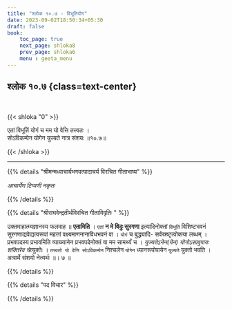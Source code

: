 ```yaml
---
title: "श्लोक १०.७ - विभूतियोग"
date: 2023-09-02T18:50:34+05:30
draft: false
book:
    toc_page: true
    next_page: shloka8
    prev_page: shloka6
    menu : geeta_menu
---
```




## श्लोक १०.७ {class=text-center}

<br/>

{{< shloka  "0"  >}}

एतां विभूतिं योगं च मम यो वेत्ति तत्त्वतः ।   
सोऽविकम्पेन योगेन युज्यते नात्र संशयः ॥१०.७॥   

{{< /shloka >}}

---


{{% details "श्रीमन्मध्वाचार्यभगवत्पादाचर्य विरचित  गीताभाष्य" %}}

*आचार्येण टिप्पणी नकृतः* 

{{% /details %}}



{{% details "श्रीराघवेन्द्रतीर्थविरचित गीताविवृतिः " %}}

उक्तमाहात्म्यज्ञानस्य फलमाह ॥ **एतामिति** । `एतां` 
**न मे विदुः सुरगणा** इत्यादिनोक्तां `विभूतिं` 
विशिष्टभवनं सुरगणाद्यवेद्यत्वरूपां महत्तां वक्ष्यमाणनानाविधभवनं वा । 
`योगं` च बुद्ध्यादि- सर्वस्रष्टृत्वोक्त्या लब्धम्‌ ।
प्रभवपदस्य प्रभावमिति व्याख्यानेन प्रभवपदेनोक्तं वा मम सामर्थ्यं च ।
*युज्यतेऽनेन(येन) योगोऽसावुपायः शक्तिरेव चे*त्युक्तेः । 
`तत्त्वतो यो वेत्ति सोऽविकम्पेन` निश्चलेन `योगेन` 
ध्यानरूपोपायेन `युज्यते` युक्तो भवति । अत्रार्थे संशयो नेत्यर्थः ॥। ७ ॥

{{% /details %}}



{{% details "पद विचार" %}}


{{% /details %}}
